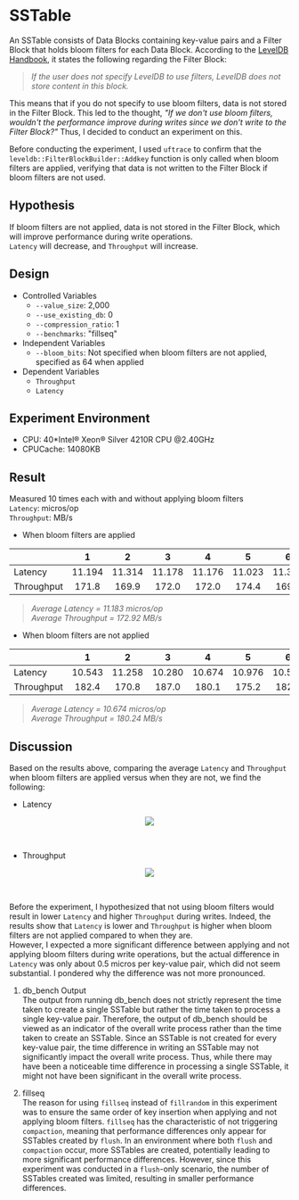 # SSTable

An SSTable consists of Data Blocks containing key-value pairs and a Filter Block that holds bloom filters for each Data Block. According to the [LevelDB Handbook](https://leveldb-handbook.readthedocs.io/zh/latest/sstable.html), it states the following regarding the Filter Block:

> *If the user does not specify LevelDB to use filters, LevelDB does not store content in this block.*


This means that if you do not specify to use bloom filters, data is not stored in the Filter Block. This led to the thought, *"If we don't use bloom filters, wouldn't the performance improve during writes since we don't write to the Filter Block?"* Thus, I decided to conduct an experiment on this.  

Before conducting the experiment, I used `uftrace` to confirm that the `leveldb::FilterBlockBuilder::Addkey` function is only called when bloom filters are applied, verifying that data is not written to the Filter Block if bloom filters are not used.

## Hypothesis
If bloom filters are not applied, data is not stored in the Filter Block, which will improve performance during write operations.  
`Latency` will decrease, and `Throughput` will increase.

## Design  
- Controlled Variables
  - `--value_size`: 2,000
  - `--use_existing_db`: 0
  - `--compression_ratio`: 1
  - `--benchmarks`: "fillseq"
- Independent Variables
  - `--bloom_bits`: Not specified when bloom filters are not applied, specified as 64 when applied
- Dependent Variables
  - `Throughput`
  - `Latency` 
  
## Experiment Environment
- CPU: 40*Intel® Xeon® Silver 4210R CPU @2.40GHz
- CPUCache: 14080KB

## Result
Measured 10 times each with and without applying bloom filters    
`Latency`: micros/op  
`Throughput`: MB/s

- When bloom filters are applied  

||1|2|3|4|5|6|7|8|9|10|
|-------|:----:|:----:|:----:|:----:|:----:|:----:|:----:|:----:|:----:|:----:|
|Latency|11.194|11.314|11.178|11.176|11.023|11.374|11.204|11.047|11.117|11.206|
|Throughput|171.8|169.9|172.0|172.0|174.4|169.0|171.6|174.0|172.9|171.6|  
> *Average Latency = 11.183 micros/op*  
> *Average Throughput = 172.92 MB/s*

- When bloom filters are not applied  

||1|2|3|4|5|6|7|8|9|10|
|-------|:----:|:----:|:----:|:----:|:----:|:----:|:----:|:----:|:----:|:----:|
|Latency|10.543|11.258|10.280|10.674|10.976|10.537|10.724|10.353|10.619|10.785|
|Throughput|182.4|170.8|187.0|180.1|175.2|182.5|179.3|185.7|181.1|178.3|  
> *Average Latency = 10.674 micros/op*  
> *Average Throughput = 180.24 MB/s* 


## Discussion  
Based on the results above, comparing the average `Latency` and `Throughput` when bloom filters are applied versus when they are not, we find the following:  

- Latency
<p align="center"><img src="https://user-images.githubusercontent.com/65762283/187726811-56a5f707-7734-45b7-b638-e2645bc55f14.png"></p><br/>  

- Throughput  
<p align="center"><img src="https://user-images.githubusercontent.com/65762283/187726961-c13fc1dc-8c00-4f1e-9644-6cec629107a6.png"></p><br/>

Before the experiment, I hypothesized that not using bloom filters would result in lower `Latency` and higher `Throughput` during writes. Indeed, the results show that `Latency` is lower and `Throughput` is higher when bloom filters are not applied compared to when they are.  
However, I expected a more significant difference between applying and not applying bloom filters during write operations, but the actual difference in `Latency` was only about 0.5 micros per key-value pair, which did not seem substantial. I pondered why the difference was not more pronounced.

1. db_bench Output  
The output from running db_bench does not strictly represent the time taken to create a single SSTable but rather the time taken to process a single key-value pair. Therefore, the output of db_bench should be viewed as an indicator of the overall write process rather than the time taken to create an SSTable. Since an SSTable is not created for every key-value pair, the time difference in writing an SSTable may not significantly impact the overall write process. Thus, while there may have been a noticeable time difference in processing a single SSTable, it might not have been significant in the overall write process.

2. fillseq  
The reason for using `fillseq` instead of `fillrandom` in this experiment was to ensure the same order of key insertion when applying and not applying bloom filters. `fillseq` has the characteristic of not triggering `compaction`, meaning that performance differences only appear for SSTables created by `flush`. In an environment where both `flush` and `compaction` occur, more SSTables are created, potentially leading to more significant performance differences. However, since this experiment was conducted in a `flush`-only scenario, the number of SSTables created was limited, resulting in smaller performance differences.

